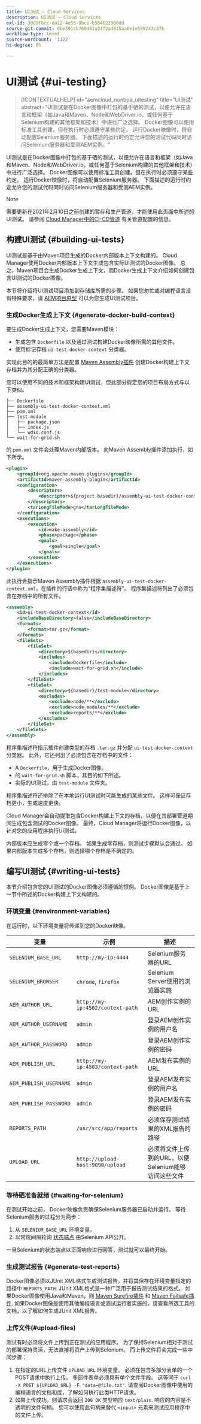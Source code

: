 ```yaml
---
title: UI测试 — Cloud Services
description: UI测试 — Cloud Services
exl-id: 3009f8cc-da12-4e55-9bce-b564621966dd
source-git-commit: 0be391cb760d81a24f2a4815aa6e1e599243c37b
workflow-type: tm+mt
source-wordcount: '1122'
ht-degree: 0%

---
```


# UI测试 {#ui-testing}

>[!CONTEXTUALHELP]
>id="aemcloud_nonbpa_uitesting"
>title="UI测试"
>abstract="UI测试是在Docker图像中打包的基于硒的测试，以便允许在语言和框架（如Java和Maven、Node和WebDriver.io，或任何基于Selenium构建的其他框架和技术）中进行广泛选择。 Docker图像可以使用标准工具创建，但在执行时必须遵守某些约定。 运行Docker映像时，将自动配置Selenium服务器。 下面描述的运行时约定允许您的测试代码同时访问Selenium服务器和受测AEM实例。"

UI测试是在Docker图像中打包的基于硒的测试，以便允许在语言和框架（如Java和Maven、Node和WebDriver.io，或任何基于Selenium构建的其他框架和技术）中进行广泛选择。 Docker图像可以使用标准工具创建，但在执行时必须遵守某些约定。 运行Docker映像时，将自动配置Selenium服务器。 下面描述的运行时约定允许您的测试代码同时访问Selenium服务器和受测AEM实例。

>[!NOTE]
> 需要更新在2021年2月10日之前创建的暂存和生产管道，才能使用此页面中所述的UI测试。
> 请参阅 [Cloud Manager中的CI-CD管道](/help/implementing/cloud-manager/configuring-pipelines/introduction-ci-cd-pipelines.md) 有关管道配置的信息。

## 构建UI测试 {#building-ui-tests}

UI测试是基于由Maven项目生成的Docker内部版本上下文构建的。 Cloud Manager使用Docker内部版本上下文生成包含实际UI测试的Docker图像。 总之，Maven项目会生成Docker生成上下文，而Docker生成上下文介绍如何创建包含UI测试的Docker图像。

本节将介绍将UI测试项目添加到存储库所需的步骤。 如果您匆忙或对编程语言没有特殊要求，请 [AEM项目原型](https://github.com/adobe/aem-project-archetype) 可以为您生成UI测试项目。

### 生成Docker生成上下文 {#generate-docker-build-context}

要生成Docker生成上下文，您需要Maven模块：

- 生成包含 `Dockerfile` 以及通过测试构建Docker映像所需的其他文件。
- 使用标记存档 `ui-test-docker-context` 分类器。

实现此目的的最简单方法是配置 [Maven Assembly插件](http://maven.apache.org/plugins/maven-assembly-plugin/) 创建Docker构建上下文存档并为其分配正确的分类器。

您可以使用不同的技术和框架构建UI测试，但此部分假定您的项目布局方式与以下类似。

```
├── Dockerfile
├── assembly-ui-test-docker-context.xml
├── pom.xml
├── test-module
│   ├── package.json
│   ├── index.js
│   └── wdio.conf.js
└── wait-for-grid.sh
```

的 `pom.xml` 文件会处理Maven内部版本。 向Maven Assembly插件添加执行，如下所示。

```xml
<plugin>
    <groupId>org.apache.maven.plugins</groupId>
    <artifactId>maven-assembly-plugin</artifactId>
    <configuration>
        <descriptors>
            <descriptor>${project.basedir}/assembly-ui-test-docker-context.xml</descriptor>
        </descriptors>
        <tarLongFileMode>gnu</tarLongFileMode>
    </configuration>
    <executions>
        <execution>
            <id>make-assembly</id>
            <phase>package</phase>
            <goals>
                <goal>single</goal>
            </goals>
        </execution>
    </executions>
</plugin>
```

此执行会指示Maven Assembly插件根据 `assembly-ui-test-docker-context.xml`，在插件的行话中称为“程序集描述符”。 程序集描述符列出了必须包含在存档中的所有文件。

```xml
<assembly>
    <id>ui-test-docker-context</id>
    <includeBaseDirectory>false</includeBaseDirectory>
    <formats>
        <format>tar.gz</format>
    </formats>
    <fileSets>
        <fileSet>
            <directory>${basedir}</directory>
            <includes>
                <include>Dockerfile</include>
                <include>wait-for-grid.sh</include>
            </includes>
        </fileSet>
        <fileSet>
            <directory>${basedir}/test-module</directory>
            <excludes>
                <exclude>node/**</exclude>
                <exclude>node_modules/**</exclude>
                <exclude>reports/**</exclude>
            </excludes>
        </fileSet>
    </fileSets>
</assembly>
```

程序集描述符指示插件创建类型的存档 `.tar.gz` 并分配 `ui-test-docker-context` 分类器。 此外，它还列出了必须包含在存档中的文件：

- A `Dockerfile`，用于生成Docker图像。
- 的 `wait-for-grid.sh` 脚本，其目的如下所述。
- 实际的UI测试，由 `test-module` 文件夹。

程序集描述符还排除了在本地运行UI测试时可能生成的某些文件。 这样可保证存档更小，生成速度更快。

Cloud Manager会自动提取包含Docker构建上下文的存档，以便在其部署管道期间生成包含测试的Docker图像。 最终，Cloud Manager将运行Docker图像，以针对您的应用程序执行UI测试。

内部版本应生成零个或一个存档。 如果生成零存档，则测试步骤默认会通过。 如果内部版本生成多个存档，则选择哪个存档是不确定的。

## 编写UI测试 {#writing-ui-tests}

本节介绍包含您的UI测试的Docker图像必须遵循的惯例。 Docker图像是基于上一节中所述的Docker构建上下文构建的。

### 环境变量 {#environment-variables}

在运行时，以下环境变量将传递到您的Docker映像。

| 变量 | 示例 | 描述 |
|---|---|---|
| `SELENIUM_BASE_URL` | `http://my-ip:4444` | Selenium服务器的URL |
| `SELENIUM_BROWSER` | `chrome`, `firefox` | Selenium Server使用的浏览器实施 |
| `AEM_AUTHOR_URL` | `http://my-ip:4502/context-path` | AEM创作实例的URL |
| `AEM_AUTHOR_USERNAME` | `admin` | 登录AEM创作实例的用户名 |
| `AEM_AUTHOR_PASSWORD` | `admin` | 登录AEM创作实例的密码 |
| `AEM_PUBLISH_URL` | `http://my-ip:4503/context-path` | AEM发布实例的URL |
| `AEM_PUBLISH_USERNAME` | `admin` | 登录AEM发布实例的用户名 |
| `AEM_PUBLISH_PASSWORD` | `admin` | 登录AEM发布实例的密码 |
| `REPORTS_PATH` | `/usr/src/app/reports` | 必须保存测试结果的XML报告的路径 |
| `UPLOAD_URL` | `http://upload-host:9090/upload` | 必须将文件上传到的URL，以便Selenium能够访问这些文件 |

### 等待硒准备就绪 {#waiting-for-selenium}

在测试开始之前， Docker映像负责确保Selenium服务器已启动并运行。 等待Selenium服务的过程分为两步：

1. 从 `SELENIUM_BASE_URL` 环境变量。
2. 以常规间隔轮询 [状态端点](https://github.com/SeleniumHQ/docker-selenium/#waiting-for-the-grid-to-be-ready) 由Selenium API公开。

一旦Selenium的状态端点以正面响应进行回答，测试就可以最终开始。

### 生成测试报告 {#generate-test-reports}

Docker图像必须以JUnit XML格式生成测试报告，并将其保存在环境变量指定的路径中 `REPORTS_PATH`. JUnit XML格式是一种广泛用于报告测试结果的格式。 如果Docker图像使用Java和Maven，则 [Maven Surefire插件](https://maven.apache.org/surefire/maven-surefire-plugin/) 和 [Maven Failsafe插件](https://maven.apache.org/surefire/maven-failsafe-plugin/). 如果Docker图像是使用其他编程语言或测试运行者实施的，请查看所选工具的文档，以了解如何生成JUnit XML报告。

### 上传文件(#upload-files)

测试有时必须将文件上传到正在测试的应用程序。 为了保持Selenium相对于测试的部署保持灵活，无法直接将资产上传到Selenium。 而上传文件将会完成一些中间步骤：

1. 在指定的URL上传文件 `UPLOAD_URL` 环境变量。 必须在包含多部分表单的一个POST请求中执行上传。 多部件表单必须具有单个文件字段。 这等同于 `curl -X POST ${UPLOAD_URL} -F "data=@file.txt"`. 请查阅Docker图像中使用的编程语言的文档和库，了解如何执行此类HTTP请求。
2. 如果上传成功，则请求会返回 `200 OK` 类型响应 `text/plain`. 响应的内容是不透明的文件句柄。 您可以使用此句柄来替代 `<input>` 元素来测试应用程序中的文件上传。
